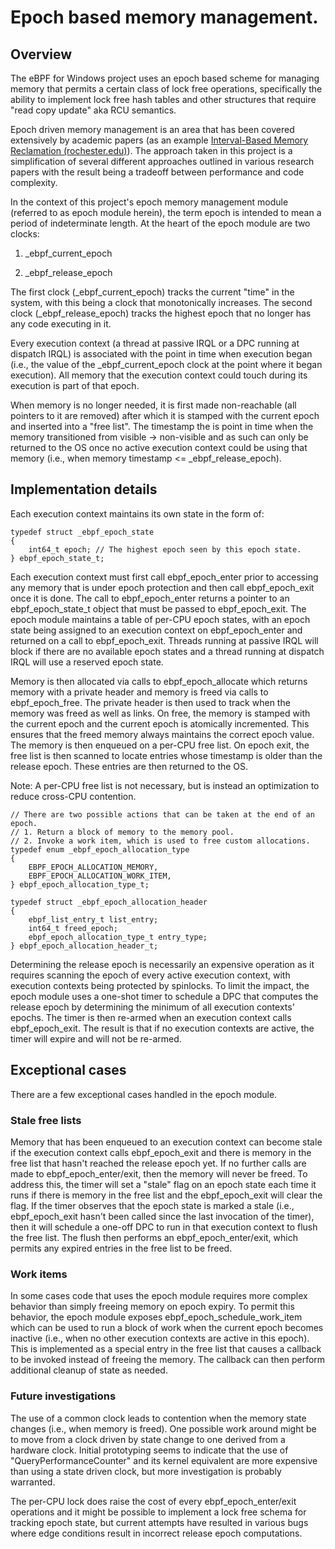 # Epoch based memory management.

## Overview

The eBPF for Windows project uses an epoch based scheme for managing
memory that permits a certain class of lock free operations,
specifically the ability to implement lock free hash tables and other
structures that require "read copy update" aka RCU semantics.

Epoch driven memory management is an area that has been covered extensively by
academic papers (as an example [Interval-Based Memory Reclamation
(rochester.edu)](https://www.cs.rochester.edu/~scott/papers/2018_PPoPP_IBR.pdf)).
The approach taken in this project is a simplification of several
different approaches outlined in various research papers with the result
being a tradeoff between performance and code complexity.

In the context of this project's epoch memory management module
(referred to as epoch module herein), the term epoch is intended to
mean a period of indeterminate length. At the heart of the epoch module
are two clocks:

1)  _ebpf_current_epoch

2)  _ebpf_release_epoch

The first clock (_ebpf_current_epoch) tracks the current "time" in the
system, with this being a clock that monotonically increases. The second clock
(_ebpf_release_epoch) tracks the highest epoch that no longer has any
code executing in it.

Every execution context (a thread at passive IRQL or a DPC running at
dispatch IRQL) is associated with the point in time when execution began
(i.e., the value of the _ebpf_current_epoch clock at the point where it
began execution). All memory that the execution context could touch
during its execution is part of that epoch.

When memory is no longer needed, it is first made non-reachable (all
pointers to it are removed) after which it is stamped with the current
epoch and inserted into a "free list". The timestamp the is point in time
when the memory transitioned from visible -> non-visible and as such
can only be returned to the OS once no active execution context could be
using that memory (i.e., when memory timestamp <=
_ebpf_release_epoch).

## Implementation details

Each execution context maintains its own state in the form of:

```
typedef struct _ebpf_epoch_state
{
    int64_t epoch; // The highest epoch seen by this epoch state.
} ebpf_epoch_state_t;
```

Each execution context must first call ebpf_epoch_enter prior to accessing any
memory that is under epoch protection and then call ebpf_epoch_exit once it is
done. The call to ebpf_epoch_enter returns a pointer to an ebpf_epoch_state_t
object that must be passed to ebpf_epoch_exit. The epoch module maintains a
table of per-CPU epoch states, with an epoch state being assigned to an
execution context on ebpf_epoch_enter and returned on a call to ebpf_epoch_exit.
Threads running at passive IRQL will block if there are no available epoch
states and a thread running at dispatch IRQL will use a reserved epoch state.

Memory is then allocated via calls to ebpf_epoch_allocate which returns
memory with a private header and memory is freed via calls to
ebpf_epoch_free. The private header is then used to track when the
memory was freed as well as links. On free, the memory is stamped with
the current epoch and the current epoch is atomically incremented. This
ensures that the freed memory always maintains the correct epoch value.
The memory is then enqueued on a per-CPU free list. On epoch exit, the
free list is then scanned to locate entries whose timestamp is older than
the release epoch. These entries are then returned to the OS.

Note:
A per-CPU free list is not necessary, but is instead an optimization to reduce
cross-CPU contention.

```
// There are two possible actions that can be taken at the end of an epoch.
// 1. Return a block of memory to the memory pool.
// 2. Invoke a work item, which is used to free custom allocations.
typedef enum _ebpf_epoch_allocation_type
{
    EBPF_EPOCH_ALLOCATION_MEMORY,
    EBPF_EPOCH_ALLOCATION_WORK_ITEM,
} ebpf_epoch_allocation_type_t;

typedef struct _ebpf_epoch_allocation_header
{
    ebpf_list_entry_t list_entry;
    int64_t freed_epoch;
    ebpf_epoch_allocation_type_t entry_type;
} ebpf_epoch_allocation_header_t;
```

Determining the release epoch is necessarily an expensive operation as
it requires scanning the epoch of every active execution context, with
execution contexts being protected by spinlocks. To limit the impact,
the epoch module uses a one-shot timer to schedule a DPC that computes
the release epoch by determining the minimum of all execution contexts'
epochs. The timer is then re-armed when an execution context calls
ebpf_epoch_exit. The result is that if no execution contexts are active,
the timer will expire and will not be re-armed.

## Exceptional cases

There are a few exceptional cases handled in the epoch module.

### Stale free lists

Memory that has been enqueued to an execution context can become stale
if the execution context calls ebpf_epoch_exit and there is memory in
the free list that hasn't reached the release epoch yet. If no further
calls are made to ebpf_epoch_enter/exit, then the memory will never be
freed. To address this, the timer will set a "stale" flag on an epoch
state each time it runs if there is memory in the free list and the
ebpf_epoch_exit will clear the flag. If the timer observes that the
epoch state is marked a stale (i.e., ebpf_epoch_exit hasn't been called
since the last invocation of the timer), then it will schedule a one-off
DPC to run in that execution context to flush the free list. The flush
then performs an ebpf_epoch_enter/exit, which permits any expired
entries in the free list to be freed.

### Work items

In some cases code that uses the epoch module requires more complex
behavior than simply freeing memory on epoch expiry. To permit this
behavior, the epoch module exposes ebpf_epoch_schedule_work_item which
can be used to run a block of work when the current epoch becomes
inactive (i.e., when no other execution contexts are active in this
epoch). This is implemented as a special entry in the free list that
causes a callback to be invoked instead of freeing the memory. The callback
can then perform additional cleanup of state as needed.

### Future investigations
The use of a common clock leads to contention when the memory state changes
(i.e., when memory is freed). One possible work around might be to move from a
clock driven by state change to one derived from a hardware clock. Initial
prototyping seems to indicate that the use of "QueryPerformanceCounter" and its
kernel equivalent are more expensive than using a state driven clock, but more
investigation is probably warranted.

The per-CPU lock does raise the cost of every ebpf_epoch_enter/exit operations
and it might be possible to implement a lock free schema for tracking epoch
state, but current attempts have resulted in various bugs where edge conditions
result in incorrect release epoch computations.